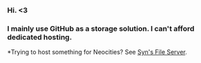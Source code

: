### Hi. <3
### I mainly use GitHub as a storage solution. I can't afford dedicated hosting.
*Trying to host something for Neocities? See [Syn's File Server](https://github.com/Synnnn14/synnnn14.github.io/).
